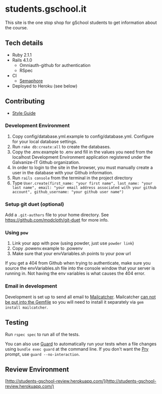 # students.gschool.it

This site is the one stop shop for gSchool students to get information about the course.

## Tech details

* Ruby 2.1.1
* Rails 4.1.0
  * Omniauth-github for authentication
  * RSpec
* CI
  * [Semaphore](https://semaphoreapp.com/galvanize-dev/students-gschool-it--2)
* Deployed to Heroku (see below)


## Contributing
* [Style Guide](https://github.com/styleguide)

### Development Environment

1. Copy config/database.yml.example to config/database.yml. Configure for your local database settings.
1. Run `rake db:create:all` to create the databases.
1. Copy the .env.example to .env and fill in the values you need from the localhost Development Environment application registered under the Galvanize-IT Github organization.
1. In order to login to the site in the browser, you must manually create a user in the database with your Github information.
 1. Run `rails console` from the terminal in the project directory
 2. Type `User.create(first_name: "your first name", last_name: "your last name", email: "your email address associated with your github account", github_username: "your github user name")`

### Setup git duet (optional)

Add a `.git-authors` file to your home directory.  See https://github.com/modcloth/git-duet for more info.

### Using `pow`

1. Link your app with pow (using powder, just use `powder link`)
1. Copy .powenv.example to .powenv
1. Make sure that your envVariables.sh points to your pow url

If you get a 404 from Github when trying to authenticate, make sure you source the envVariables.sh file into the console
window that your server is running in. Not having the env variables is what causes the 404 error.

### Email in development
Development is set up to send all email to [Mailcatcher](http://mailcatcher.me/). Mailcatcher [can not be put into the Gemfile](http://mailcatcher.me/#bundler) so you will need to install it separately via `gem install mailcatcher`.

## Testing
Run `rspec spec` to run all of the tests.

You can also use [Guard](https://github.com/guard/guard) to automatically run your tests when a file changes using
`bundle exec guard` at the command line. If you don't want the [Pry](https://github.com/pry/pry) prompt, use `guard --no-interaction`.

## Review Environment
[http://students-gschool-review.herokuapp.com/](http://students-gschool-review.herokuapp.com/)

